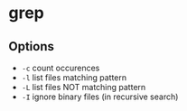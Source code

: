 # grep

## Options

* `-c` count occurences
* `-l` list files matching pattern
* `-L` list files NOT matching pattern
* `-I` ignore binary files (in recursive search)
